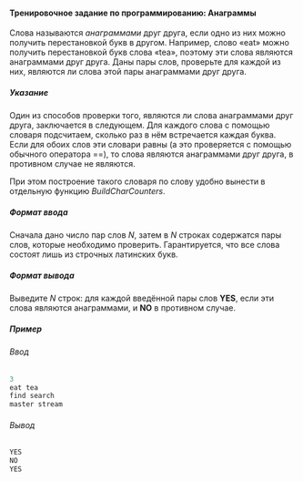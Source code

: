 #### Тренировочное задание по программированию: Анаграммы ####

Слова называются *анаграммами* друг друга, если одно из них можно получить перестановкой букв в другом. Например, слово «eat» можно получить перестановкой букв слова «tea», поэтому эти слова являются анаграммами друг друга. Даны пары слов, проверьте для каждой из них, являются ли слова этой пары анаграммами друг друга.

##### Указание #####
Один из способов проверки того, являются ли слова анаграммами друг друга, заключается в следующем. Для каждого слова с помощью словаря подсчитаем, сколько раз в нём встречается каждая буква. Если для обоих слов эти словари равны (а это проверяется с помощью обычного оператора ==), то слова являются анаграммами друг друга, в противном случае не являются.

При этом построение такого словаря по слову удобно вынести в отдельную функцию *BuildCharCounters*.

##### Формат ввода #####
Сначала дано число пар слов _N_, затем в _N_ строках содержатся пары слов, которые необходимо проверить. Гарантируется, что все слова состоят лишь из строчных латинских букв.

##### Формат вывода #####
Выведите _N_ строк: для каждой введённой пары слов **YES**, если эти слова являются анаграммами, и **NO** в противном случае.

##### Пример #####
###### Ввод ######
```objectivec
3
eat tea
find search
master stream
```

###### Вывод ######
```objectivec
YES
NO
YES
```
